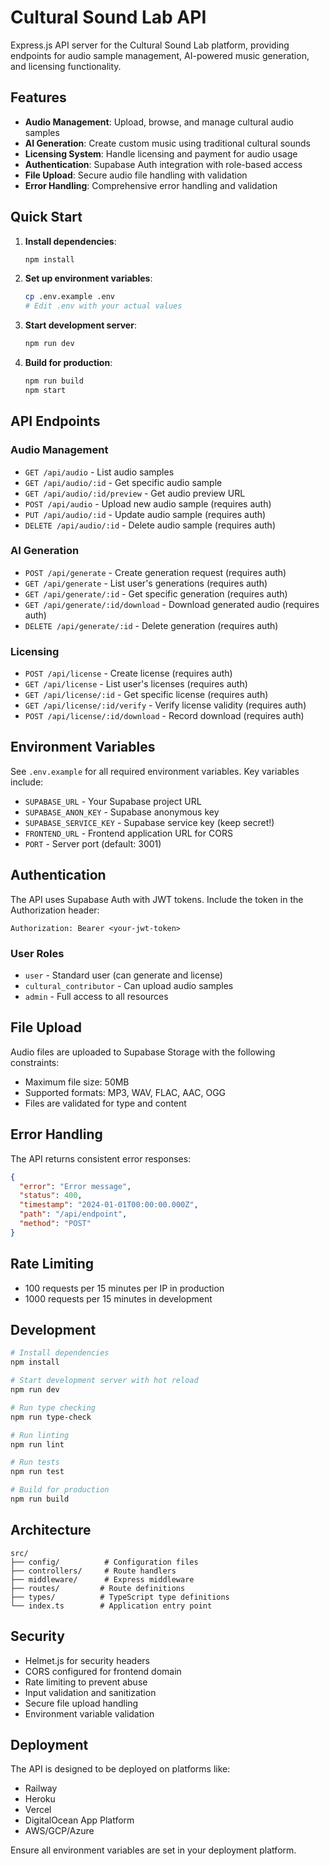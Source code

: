 # Cultural Sound Lab API

Express.js API server for the Cultural Sound Lab platform, providing endpoints for audio sample management, AI-powered music generation, and licensing functionality.

## Features

- **Audio Management**: Upload, browse, and manage cultural audio samples
- **AI Generation**: Create custom music using traditional cultural sounds
- **Licensing System**: Handle licensing and payment for audio usage
- **Authentication**: Supabase Auth integration with role-based access
- **File Upload**: Secure audio file handling with validation
- **Error Handling**: Comprehensive error handling and validation

## Quick Start

1. **Install dependencies**:
   ```bash
   npm install
   ```

2. **Set up environment variables**:
   ```bash
   cp .env.example .env
   # Edit .env with your actual values
   ```

3. **Start development server**:
   ```bash
   npm run dev
   ```

4. **Build for production**:
   ```bash
   npm run build
   npm start
   ```

## API Endpoints

### Audio Management
- `GET /api/audio` - List audio samples
- `GET /api/audio/:id` - Get specific audio sample
- `GET /api/audio/:id/preview` - Get audio preview URL
- `POST /api/audio` - Upload new audio sample (requires auth)
- `PUT /api/audio/:id` - Update audio sample (requires auth)
- `DELETE /api/audio/:id` - Delete audio sample (requires auth)

### AI Generation
- `POST /api/generate` - Create generation request (requires auth)
- `GET /api/generate` - List user's generations (requires auth)
- `GET /api/generate/:id` - Get specific generation (requires auth)
- `GET /api/generate/:id/download` - Download generated audio (requires auth)
- `DELETE /api/generate/:id` - Delete generation (requires auth)

### Licensing
- `POST /api/license` - Create license (requires auth)
- `GET /api/license` - List user's licenses (requires auth)
- `GET /api/license/:id` - Get specific license (requires auth)
- `GET /api/license/:id/verify` - Verify license validity (requires auth)
- `POST /api/license/:id/download` - Record download (requires auth)

## Environment Variables

See `.env.example` for all required environment variables. Key variables include:

- `SUPABASE_URL` - Your Supabase project URL
- `SUPABASE_ANON_KEY` - Supabase anonymous key
- `SUPABASE_SERVICE_KEY` - Supabase service key (keep secret!)
- `FRONTEND_URL` - Frontend application URL for CORS
- `PORT` - Server port (default: 3001)

## Authentication

The API uses Supabase Auth with JWT tokens. Include the token in the Authorization header:

```
Authorization: Bearer <your-jwt-token>
```

### User Roles
- `user` - Standard user (can generate and license)
- `cultural_contributor` - Can upload audio samples
- `admin` - Full access to all resources

## File Upload

Audio files are uploaded to Supabase Storage with the following constraints:
- Maximum file size: 50MB
- Supported formats: MP3, WAV, FLAC, AAC, OGG
- Files are validated for type and content

## Error Handling

The API returns consistent error responses:

```json
{
  "error": "Error message",
  "status": 400,
  "timestamp": "2024-01-01T00:00:00.000Z",
  "path": "/api/endpoint",
  "method": "POST"
}
```

## Rate Limiting

- 100 requests per 15 minutes per IP in production
- 1000 requests per 15 minutes in development

## Development

```bash
# Install dependencies
npm install

# Start development server with hot reload
npm run dev

# Run type checking
npm run type-check

# Run linting
npm run lint

# Run tests
npm run test

# Build for production
npm run build
```

## Architecture

```
src/
├── config/          # Configuration files
├── controllers/     # Route handlers
├── middleware/      # Express middleware
├── routes/         # Route definitions
├── types/          # TypeScript type definitions
└── index.ts        # Application entry point
```

## Security

- Helmet.js for security headers
- CORS configured for frontend domain
- Rate limiting to prevent abuse
- Input validation and sanitization
- Secure file upload handling
- Environment variable validation

## Deployment

The API is designed to be deployed on platforms like:
- Railway
- Heroku
- Vercel
- DigitalOcean App Platform
- AWS/GCP/Azure

Ensure all environment variables are set in your deployment platform.